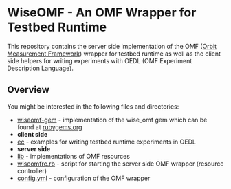# WiseOMF - An OMF Wrapper for Testbed Runtime

This repository contains the server side implementation of the OMF ([Orbit Measurement Framework](http://mytestbed.net/projects/omf/wiki/OMF_Main_Page)) wrapper for testbed runtime
as well as the client side helpers for writing experiments with OEDL (OMF Experiment Description Language).


## Overview

You might be interested in the following files and directories:

* [wiseomf-gem](../tree/master/wiseomf-gem) - implementation of the wise_omf gem which can be found at [rubygems.org](https://rubygems.org/gems/wise_omf)
* **client side**
 * [ec](../tree/master/ec) - examples for writing testbed runtime experiments in OEDL
* **server side**
 * [lib](../tree/master/lib) - implementations of OMF resources
 * [wiseomfrc.rb](../tree/master/wiseomfrc.rb) - script for starting the server side OMF wrapper (resource controller)
 * [config.yml](../tree/master/config.yml) - configuration of the OMF wrapper